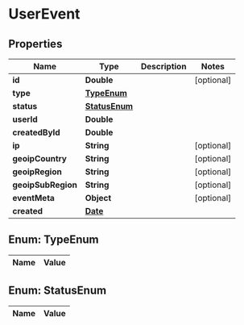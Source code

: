
# UserEvent

## Properties
Name | Type | Description | Notes
------------ | ------------- | ------------- | -------------
**id** | **Double** |  |  [optional]
**type** | [**TypeEnum**](#TypeEnum) |  | 
**status** | [**StatusEnum**](#StatusEnum) |  | 
**userId** | **Double** |  | 
**createdById** | **Double** |  | 
**ip** | **String** |  |  [optional]
**geoipCountry** | **String** |  |  [optional]
**geoipRegion** | **String** |  |  [optional]
**geoipSubRegion** | **String** |  |  [optional]
**eventMeta** | **Object** |  |  [optional]
**created** | [**Date**](Date.md) |  | 


<a name="TypeEnum"></a>
## Enum: TypeEnum
Name | Value
---- | -----


<a name="StatusEnum"></a>
## Enum: StatusEnum
Name | Value
---- | -----



